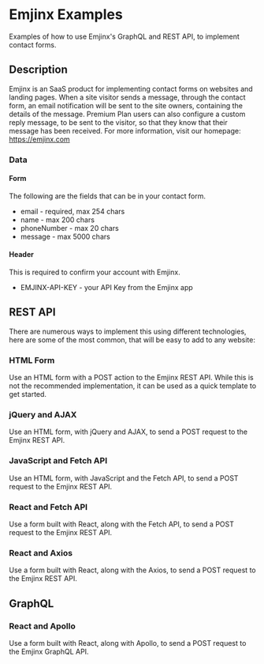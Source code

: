 # Emjinx Examples

Examples of how to use Emjinx's GraphQL and REST API, to implement contact forms.

## Description

Emjinx is an SaaS product for implementing contact forms on websites and landing pages. When a site visitor sends a message, through the contact form, an email notification will be sent to the site owners, containing the details of the message. Premium Plan users can also configure a custom reply message, to be sent to the visitor, so that they know that their message has been received. For more information, visit our homepage: https://emjinx.com

### Data

#### Form

The following are the fields that can be in your contact form.

- email - required, max 254 chars
- name - max 200 chars
- phoneNumber - max 20 chars
- message - max 5000 chars

#### Header

This is required to confirm your account with Emjinx.

- EMJINX-API-KEY - your API Key from the Emjinx app

## REST API

There are numerous ways to implement this using different technologies, here are some of the most common, that will be easy to add to any website:

### HTML Form

Use an HTML form with a POST action to the Emjinx REST API. While this is not the recommended implementation, it can be used as a quick template to get started.

### jQuery and AJAX

Use an HTML form, with jQuery and AJAX, to send a POST request to the Emjinx REST API.

### JavaScript and Fetch API

Use an HTML form, with JavaScript and the Fetch API, to send a POST request to the Emjinx REST API.

### React and Fetch API

Use a form built with React, along with the Fetch API, to send a POST request to the Emjinx REST API.

### React and Axios

Use a form built with React, along with the Axios, to send a POST request to the Emjinx REST API.

## GraphQL

### React and Apollo

Use a form built with React, along with Apollo, to send a POST request to the Emjinx GraphQL API.
